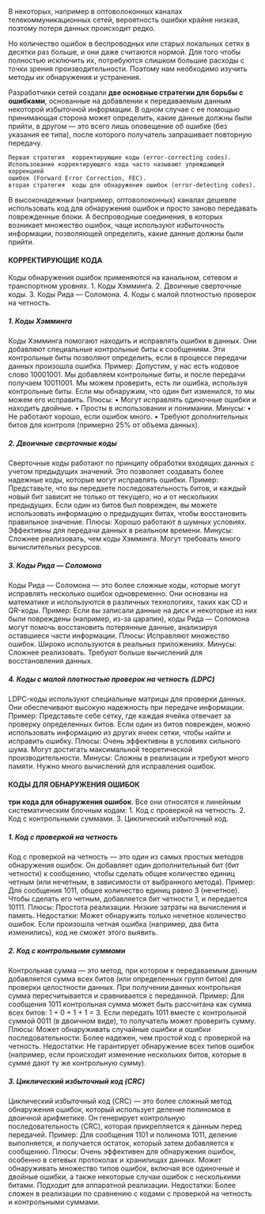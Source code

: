 
В некоторых, например в оптоволоконных каналах телекоммуникационных сетей, вероятность ошибки крайне низкая, поэтому потеря данных происходит редко.

Но количество ошибок в беспроводных или старых локальных сетях в десятки раз больше, и они даже считаются нормой. Для того чтобы полностью исключить их, потребуются слишком большие расходы с точки зрения производительности.
Поэтому нам необходимо изучить методы их обнаружения и устранения.

Разработчики сетей создали **две основные стратегии для борьбы с ошибками**, основанные на добавлении к передаваемым данным некоторой избыточной информации. 
	В одном случае с ее помощью принимающая сторона может определить, какие данные должны были прийти, 
	в другом — это всего лишь оповещение об ошибке (без указания ее типа), после которого получатель запрашивает повторную передачу.
	
	Первая стратегия  корректирующие коды (error-correcting codes).
    Использование корректирующего кода часто называют упреждающей коррекцией 
    ошибок (Forward Error Correction, FEC). 
	вторая стратегия  коды для обнаружения ошибок (error-detecting codes).

В высоконадежных (например, оптоволоконных) каналах дешевле использовать код для обнаружения ошибок и просто заново передавать поврежденные блоки. А беспроводные соединения, в которых возникает множество ошибок, чаще используют избыточность информации, позволяющей определить, какие данные должны были прийти.

#### **КОРРЕКТИРУЮЩИЕ КОДА**

Коды обнаружения ошибок применяются на канальном, сетевом и транспортном уровнях.
    1. Коды Хэмминга.
	2. Двоичные сверточные коды.
	3. Коды Рида — Соломона.
	4. Коды с малой плотностью проверок на четность.

##### 1. Коды Хэмминга
Коды Хэмминга помогают находить и исправлять ошибки в данных. Они добавляют специальные контрольные биты к сообщениям.
Эти контрольные биты позволяют определить, если в процессе передачи данных произошла ошибка.
	Пример:
		Допустим, у нас есть кодовое слово 10001001. Мы добавляем контрольные биты, и после передачи получаем 10011001. Мы можем проверить, есть ли ошибка, используя контрольные биты.
		Если мы обнаружим, что один бит изменился, то мы можем его исправить.
	Плюсы:
		• Могут исправлять одиночные ошибки и находить двойные.
		• Просты в использовании и понимании.
	Минусы:
		• Не работают хорошо, если ошибок много.
		• Требуют дополнительных битов для контроля (примерно 25% от объема данных).
##### 2. Двоичные сверточные коды
Сверточные коды работают по принципу обработки входящих данных с учетом предыдущих значений. Это позволяет создавать более надежные коды, которые могут исправлять ошибки.
	Пример:
		Представьте, что вы передаете последовательность битов, и каждый новый бит зависит не только от текущего, но и от нескольких предыдущих.
		Если один из битов был поврежден, вы можете использовать информацию о предыдущих битах, чтобы восстановить правильное значение.
	Плюсы:
		Хорошо работают в шумных условиях.
		Эффективны для передачи данных в реальном времени.
	Минусы:
		Сложнее реализовать, чем коды Хэмминга.
		Могут требовать много вычислительных ресурсов.
##### 3. Коды Рида — Соломона
Коды Рида — Соломона — это более сложные коды, которые могут исправлять несколько ошибок одновременно.
Они основаны на математике и используются в различных технологиях, таких как CD и QR-коды.
	Пример:
		Если вы записали данные на диск и некоторые из них были повреждены (например, из-за царапин),
		коды Рида — Соломона могут помочь восстановить потерянные данные, анализируя оставшиеся части информации.
	Плюсы:
		Исправляют множество ошибок.
		Широко используются в реальных приложениях.
	Минусы:
		Сложнее реализовать.
		Требуют больше вычислений для восстановления данных.
##### 4. Коды с малой плотностью проверок на четность (LDPC)
LDPC-коды используют специальные матрицы для проверки данных. Они обеспечивают высокую надежность при передаче информации.
	Пример:
		Представьте себе сетку, где каждая ячейка отвечает за проверку определенных битов. Если один из битов поврежден,
		можно использовать информацию из других ячеек сетки, чтобы найти и исправить ошибку.
	Плюсы:
		Очень эффективны в условиях сильного шума.
		Могут достигать максимальной теоретической производительности.
	Минусы:
		Сложны в реализации и требуют много памяти.
		Нужно много вычислений для исправления ошибок.


#### **КОДЫ ДЛЯ ОБНАРУЖЕНИЯ ОШИБОК**

**три кода для обнаружения ошибок**. Все они относятся к линейным систематическим блочным кодам:
	1. Код с проверкой на четность.
	2. Код с контрольными суммами.
	3. Циклический избыточный код.

##### 1. Код с проверкой на четность
Код с проверкой на четность — это один из самых простых методов обнаружения ошибок. Он добавляет один дополнительный бит (бит четности) к сообщению,
чтобы сделать общее количество единиц четным (или нечетным, в зависимости от выбранного метода).
	Пример:
		Для сообщения 1011, общее количество единиц равно 3 (нечетное). Чтобы сделать его четным, добавляется бит четности 1, и передается 10111.
	Плюсы:
		Простота реализации.
		Низкие затраты на вычисления и память.
	Недостатки:
		 Может обнаружить только нечетное количество ошибок. Если произошла четная ошибка (например, два бита изменились), код не сможет этого выявить.
##### 2. Код с контрольными суммами
Контрольная сумма — это метод, при котором к передаваемым данным добавляется сумма всех битов (или определенных групп битов) для проверки целостности данных.
При получении данных контрольная сумма пересчитывается и сравнивается с переданной.
	Пример:
		Для сообщения 1011 контрольная сумма может быть рассчитана как сумма всех битов:
			 1 + 0 + 1 + 1 = 3.
		Если передать 1011 вместе с контрольной суммой 0011 (в двоичном виде), то получатель может проверить сумму.
	Плюсы:
		Может обнаруживать случайные ошибки и ошибки последовательности.
		Более надежен, чем простой код с проверкой на четность.
	Недостатки:
		Не гарантирует обнаружение всех типов ошибок (например, если происходит изменение нескольких битов, которые в сумме дают ту же контрольную сумму).
##### 3. Циклический избыточный код (CRC)
Циклический избыточный код (CRC) — это более сложный метод обнаружения ошибок, который использует деление полиномов в двоичной арифметике.
Он генерирует контрольную последовательность (CRC), которая прикрепляется к данным перед передачей.
	Пример:
		Для сообщения 1101 и полинома 1011, деление выполняется, и получается остаток, который затем добавляется к сообщению.
	Плюсы:
		Очень эффективен для обнаружения ошибок, особенно в сетевых протоколах и хранилищах данных.
		Может обнаруживать множество типов ошибок, включая все одиночные и двойные ошибки, а также некоторые случаи ошибок с несколькими битами.
		Подходит для аппаратной реализации.
	Недостатки:
		Более сложен в реализации по сравнению с кодами с проверкой на четность и контрольными суммами.